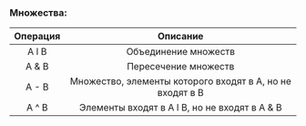 ### Множества:
| Операция  | Описание  |
| :------------: | :------------: |
| A l B | Объединение множеств |
| A & B | Пересечение множеств |
| A - B | Множество, элементы которого входят в A, но не входят в B |
| A ^ B | Элементы входят в A l B, но не входят в A & B |
